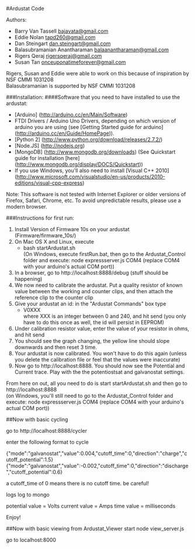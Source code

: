 #Ardustat Code

Authors:

- Barry Van Tassell <bajavata@gmail.com>
- Eddie Nolan <tapd260@gmail.com>
- Dan Steingart <dan.steingart@gmail.com>
- Balasubramanian Anantharaman <balaanantharaman@gmail.com>
- Rigers Qeraj <rigersqeraj@gmail.com>
- Susan Tan <onceuponatimeforever@gmail.com>

Rigers, Susan and Eddie were able to work on this because of inspiration by NSF CMMI 1031208  
Balasubramanian is supported by NSF CMMI 1031208

###Installation:
####Software that you need to have installed to use the ardustat:
- [Arduino] (http://arduino.cc/en/Main/Software)
- FTDI Drivers / Arduino Uno Drivers, depending on which version of arduino you are using (see [Getting Started guide for 
arduino] (http://arduino.cc/en/Guide/HomePage)).
- [Python 2] (http://www.python.org/download/releases/2.7.2/)
- [Node.JS] (http://nodejs.org)
- [MongoDB] (http://www.mongodb.org/downloads) (See Quickstart guide for installation [here] (http://www.mongodb.org/display/DOCS/Quickstart))
- If you use Windows, you'll also need to install [Visual C++ 2010] (http://www.microsoft.com/visualstudio/en-us/products/2010-editions/visual-cpp-express)

Note: This software is not tested with Internet Explorer or older versions of Firefox, Safari, Chrome, etc. To avoid unpredictable results, please use a modern browser.
	
###Instructions for first run:
1. Install Version of Firmware 10s on your ardustat (Firmware/firmware\_10s/)
2. On Mac OS X and Linux, execute
	- bash startArdustat.sh
<br> (On Windows, execute firstRun.bat, then go to the Ardustat\_Control folder and execute: node expressserver.js COM4 (replace COM4 with your arduino's actual COM port))
3. In a browser, go to http://localhost:8888/debug
	(stuff should be happening)
4. We now need to calibrate the ardustat.  Put a quality resistor of known value between the working and counter clips, and then attach the reference clip to the counter clip
5. Give your ardustat an id: in the "Ardustat Commands"  box type   
	 - V0XXX  
	where XXX is an integer between 0 and 240, and hit send
	(you only have to do this once as well, the id will persist in EEPROM)
6. Under calibration resistor value, enter the value of your resistor in ohms, and hit send
7. You should see the graph changing, the yellow line should slope downwards and then reset 3 time. 
8. Your ardustat is now calibrated.  You won't have to do this again (unless you delete the calibration file or feel that the values were inaccurate)
9. Now go to http://localhost:8888.  You should now see the Potential and Current trace.  Play with the the potentiostsat and galvanostat settings.

From here on out, all you need to do is start startArdustat.sh and then go to http://localhost:8888
<br> (on Windows, you'll still need to go to the Ardustat\_Control folder and execute: node expressserver.js COM4 (replace COM4 with your arduino's actual COM port))


##Now with basic cycling

go to http://localhost:8888/cycler

enter the following format to cycle

{"mode":"galvanostat","value":0.004,"cutoff\_time":0,"direction":"charge","cutoff_potential":1.5}
{"mode":"galvanostat","value":-0.002,"cutoff\_time":0,"direction":"discharge","cutoff_potential":0.6}

a cutoff\_time of 0 means there is no cutoff time.  be careful!  

logs log to mongo

potential value = Volts
current value = Amps
time value = milliseconds

Enjoy!

##Now with basic viewing
from Ardustat\_Viewer start node view_server.js 

go to localhost:8000
